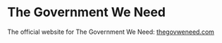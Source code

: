 # The Government We Need

The official website for The Government We Need: [thegovweneed.com](https://thegovweneed.com)